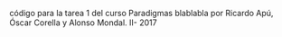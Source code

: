 código para la tarea 1 del curso Paradigmas blablabla por Ricardo Apú, Óscar Corella y Alonso Mondal. II- 2017

